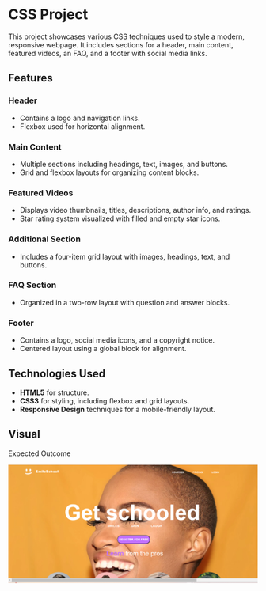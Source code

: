 # CSS Project

This project showcases various CSS techniques used to style a modern, responsive webpage. It includes sections for a header, main content, featured videos, an FAQ, and a footer with social media links.

## Features

### Header
- Contains a logo and navigation links.
- Flexbox used for horizontal alignment.

### Main Content
- Multiple sections including headings, text, images, and buttons.
- Grid and flexbox layouts for organizing content blocks.

### Featured Videos
- Displays video thumbnails, titles, descriptions, author info, and ratings.
- Star rating system visualized with filled and empty star icons.

### Additional Section
- Includes a four-item grid layout with images, headings, text, and buttons.

### FAQ Section
- Organized in a two-row layout with question and answer blocks.

### Footer
- Contains a logo, social media icons, and a copyright notice.
- Centered layout using a global block for alignment.

## Technologies Used
- **HTML5** for structure.
- **CSS3** for styling, including flexbox and grid layouts.
- **Responsive Design** techniques for a mobile-friendly layout.

## Visual 
Expected Outcome 

![Alt text](Assets/md.png)

